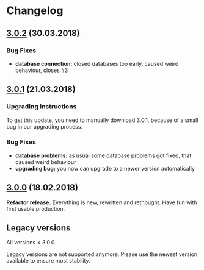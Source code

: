 # Changelog

## [3.0.2](https://github.com/stephan-strate/teamspeak-league-update/releases/tag/3.0.2) (30.03.2018)

### Bug Fixes

* **database connection:** closed databases too early, caused weird behaviour, closes [#3](https://github.com/stephan-strate/teamspeak-league-update/issues/3)

## [3.0.1](https://github.com/stephan-strate/teamspeak-league-update/releases/tag/3.0.1) (21.03.2018)

### Upgrading instructions

To get this update, you need to manually download 3.0.1, because of a small bug in our upgrading process.

### Bug Fixes

* **database problems:** as usual some database problems got fixed, that caused weird behaviour
* **upgrading bug:** you now can upgrade to a newer version automatically

## [3.0.0](https://github.com/stephan-strate/teamspeak-league-update/releases/tag/3.0.0) (18.02.2018)

**Refactor release.** Everything is new, rewritten and rethought. Have fun with first usable production.

## Legacy versions

All versions < 3.0.0

Legacy versions are not supported anymore.
Please use the newest version available to ensure most stability.